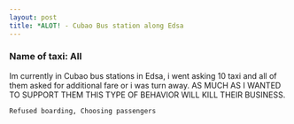 ```yaml
---
layout: post
title: *ALOT! - Cubao Bus station along Edsa
---
```


### Name of taxi: All

Im currently in Cubao bus stations in Edsa, i went asking 10 taxi and all of them asked for additional fare or i was turn away. AS MUCH AS I WANTED TO SUPPORT THEM THIS TYPE OF BEHAVIOR WILL KILL THEIR BUSINESS.

```Refused boarding, Choosing passengers```
